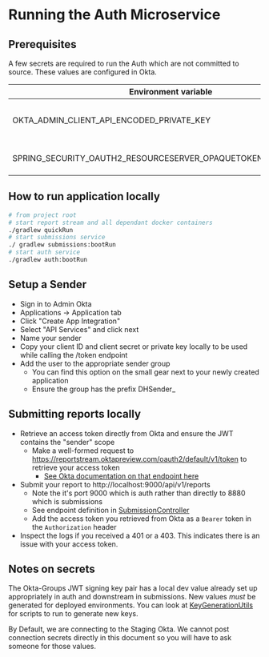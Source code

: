 # Running the Auth Microservice

## Prerequisites

A few secrets are required to run the Auth which are not committed to source. These values are
configured in Okta.

| Environment variable | Value                           |
|----------------------|---------------------------------|
| OKTA_ADMIN_CLIENT_API_ENCODED_PRIVATE_KEY | Base 64 encoded private key pem |
| SPRING_SECURITY_OAUTH2_RESOURCESERVER_OPAQUETOKEN_CLIENT_SECRET | Base 64 encoded secret |

## How to run application locally

```bash
# from project root
# start report stream and all dependant docker containers
./gradlew quickRun
# start submissions service
./ gradlew submissions:bootRun
# start auth service
./gradlew auth:bootRun
```

## Setup a Sender

- Sign in to Admin Okta
- Applications -> Application tab
- Click "Create App Integration"
- Select "API Services" and click next
- Name your sender
- Copy your client ID and client secret or private key locally to be used while calling the /token endpoint
- Add the user to the appropriate sender group
  - You can find this option on the small gear next to your newly created application
  - Ensure the group has the prefix DHSender_

## Submitting reports locally

- Retrieve an access token directly from Okta and ensure the JWT contains the "sender" scope
  - Make a well-formed request to https://reportstream.oktapreview.com/oauth2/default/v1/token to retrieve your access token
    - [See Okta documentation on that endpoint here](https://developer.okta.com/docs/guides/implement-oauth-for-okta-serviceapp/main/#get-an-access-token)
- Submit your report to http://localhost:9000/api/v1/reports
  - Note the it's port 9000 which is auth rather than directly to 8880 which is submissions
  - See endpoint definition in [SubmissionController](../../submissions/src/main/kotlin/gov/cdc/prime/reportstream/submissions/controllers/SubmissionController.kt)
  - Add the access token you retrieved from Okta as a `Bearer` token in the `Authorization` header
- Inspect the logs if you received a 401 or a 403. This indicates there is an issue with your access token.

## Notes on secrets

The Okta-Groups JWT signing key pair has a local dev value already set up appropriately in auth and 
downstream in submissions. New values _must_ be generated for deployed environments. You can look
at [KeyGenerationUtils](../src/test/kotlin/gov/cdc/prime/reportstream/auth/util/KeyGenerationUtils.kt) 
for scripts to run to generate new keys.

By Default, we are connecting to the Staging Okta. We cannot post connection secrets directly in this document so
you will have to ask someone for those values.
